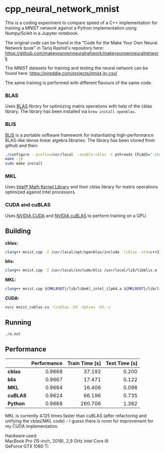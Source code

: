 # cpp_neural_network_mnist
This is a coding experiment to compare speed of a C++ implementation for training a MNIST network against a Python implementation using Numpy/Scikit in a Jupyter notebook.

The original code can be found in the "Code for the Make Your Own Neural Network book" in Tariq Rashid's repository here: https://github.com/makeyourownneuralnetwork/makeyourownneuralnetwork

The MNIST datasets for training and testing the neural network can be found here: https://pjreddie.com/projects/mnist-in-csv/

The same training is performed with different flavours of the same code.

### BLAS
Uses [BLAS](http://www.netlib.org/blas/) library for optimizing matrix operations with help of the cblas library. The library has been installed via `brew install openblas`.

### BLIS
[BLIS](https://github.com/flame/blis) is a portable software framework for instantiating high-performance BLAS-like dense linear algebra libraries. The library has been cloned from github and then:

```bash
./configure --prefix=/usr/local --enable-cblas -t pthreads CFLAGS="-std=C11 -msse4.2 -mfpmath=sse -O3" CC=clang  auto
make -j8
sudo make install
```

### MKL
Uses [Intel® Math Kernel Library](https://software.intel.com/en-us/mkl) and their cblas library for matrix operations optimized against Intel processors.

### CUDA and cuBLAS
Uses [NVIDIA CUDA](https://en.wikipedia.org/wiki/CUDA) and [NVIDIA cuBLAS](https://docs.nvidia.com/cuda/cublas/index.html) to perform training on a GPU.

## Building

**cblas:**
```sh
clang++ mnist.cpp -I /usr/local/opt/openblas/include -lcblas -std=c++17 -msse4.2 -mfpmath=sse -pthread -O3 -DTARGET_CBLAS
```

**blis:**
```sh
clang++ mnist.cpp -I /usr/local/include/blis /usr/local/lib/libblis.a -std=c++17 -msse4.2 -mfpmath=sse -pthread -O3 -DTARGET_CBLAS
```

**MKL:**
```sh
clang++ mnist.cpp ${MKLROOT}/lib/libmkl_intel_ilp64.a ${MKLROOT}/lib/libmkl_sequential.a ${MKLROOT}/lib/libmkl_core.a -lpthread -lm -ldl -std=c++17 -msse4.2 -mfpmath=sse -pthread  -DMKL_ILP64 -m64 -I${MKLROOT}/include -O3 -DTARGET_MKL 
```

**CUDA:**
```sh
nvcc mnist_cublas.cu -lcublas -O3 -Xptxas -O3,-v
```

## Running

```sh
./a.out
```

## Performance
|            | Performance | Train Time [s] | Test Time [s] |
| ---------- |------------:| ---------------:|-------------:|
| **cblas**  |      0.9668 |          37.192 |        0.200 |
| **blis**   |      0.9667 |          17.471 |        0.122 |
| **MKL**    |      0.9664 |          16.406 |        0.098 |
| **cuBLAS** |      0.9624 |          66.196 |        0.735 |
| **Python** |      0.9668 |         260.706 |        1.362 |

MKL is currently 4.125 times faster than cuBLAS (after refactoring and unifying the cblas/MKL code) – I guess there is room for improvement for my CUDA implementation.

Hardware used:<br>
MacBook Pro (15-inch, 2018), 2,9 GHz Intel Core i9<br>
GeForce GTX 1080 Ti

